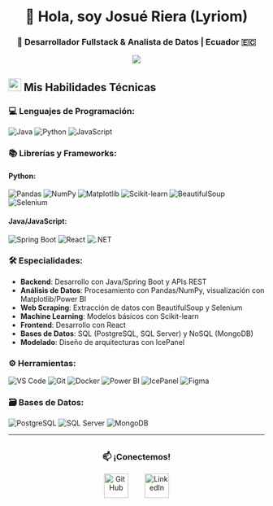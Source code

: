 <h1 align="center">👋 Hola, soy Josué Riera (Lyriom)</h1>
<h3 align="center">🚀 Desarrollador Fullstack & Analista de Datos | Ecuador 🇪🇨</h3>

<p align="center">
  <img src="https://user-images.githubusercontent.com/73097560/115834477-dbab4500-a447-11eb-908a-139a6edaec5c.gif">
</p>

## <img src="https://media2.giphy.com/media/QssGEmpkyEOhBCb7e1/giphy.gif" width="25"><b> Mis Habilidades Técnicas</b>

### 💻 Lenguajes de Programación:
<p align="left">
  <img src="https://img.shields.io/badge/Java-ED8B00?style=for-the-badge&logo=openjdk&logoColor=white" alt="Java">
  <img src="https://img.shields.io/badge/Python-3776AB?style=for-the-badge&logo=python&logoColor=white" alt="Python">
  <img src="https://img.shields.io/badge/JavaScript-F7DF1E?style=for-the-badge&logo=javascript&logoColor=black" alt="JavaScript">
</p>

### 📚 Librerías y Frameworks:
#### Python:
<p align="left">
  <img src="https://img.shields.io/badge/Pandas-150458?style=for-the-badge&logo=pandas&logoColor=white" alt="Pandas">
  <img src="https://img.shields.io/badge/NumPy-013243?style=for-the-badge&logo=numpy&logoColor=white" alt="NumPy">
  <img src="https://img.shields.io/badge/Matplotlib-11557C?style=for-the-badge&logo=python&logoColor=white" alt="Matplotlib">
  <img src="https://img.shields.io/badge/Scikit_Learn-F7931E?style=for-the-badge&logo=scikitlearn&logoColor=white" alt="Scikit-learn">
  <img src="https://img.shields.io/badge/Beautiful_Soup-3D8FC6?style=for-the-badge&logo=python&logoColor=white" alt="BeautifulSoup">
  <img src="https://img.shields.io/badge/Selenium-43B02A?style=for-the-badge&logo=selenium&logoColor=white" alt="Selenium">
</p>

#### Java/JavaScript:
<p align="left">
  <img src="https://img.shields.io/badge/Spring_Boot-6DB33F?style=for-the-badge&logo=springboot&logoColor=white" alt="Spring Boot">
  <img src="https://img.shields.io/badge/React-20232A?style=for-the-badge&logo=react&logoColor=61DAFB" alt="React">
  <img src="https://img.shields.io/badge/.NET-512BD4?style=for-the-badge&logo=dotnet&logoColor=white" alt=".NET">
</p>

### 🛠️ Especialidades:
- **Backend**: Desarrollo con Java/Spring Boot y APIs REST
- **Análisis de Datos**: Procesamiento con Pandas/NumPy, visualización con Matplotlib/Power BI
- **Web Scraping**: Extracción de datos con BeautifulSoup y Selenium
- **Machine Learning**: Modelos básicos con Scikit-learn
- **Frontend**: Desarrollo con React
- **Bases de Datos**: SQL (PostgreSQL, SQL Server) y NoSQL (MongoDB)
- **Modelado**: Diseño de arquitecturas con IcePanel

### ⚙️ Herramientas:
<p align="left">
  <img src="https://img.shields.io/badge/VS_Code-007ACC?style=for-the-badge&logo=visualstudiocode&logoColor=white" alt="VS Code">
  <img src="https://img.shields.io/badge/Git-F05032?style=for-the-badge&logo=git&logoColor=white" alt="Git">
  <img src="https://img.shields.io/badge/Docker-2496ED?style=for-the-badge&logo=docker&logoColor=white" alt="Docker">
  <img src="https://img.shields.io/badge/PowerBI-F2C811?style=for-the-badge&logo=Power%20BI&logoColor=black" alt="Power BI">
  <img src="https://img.shields.io/badge/IcePanel-2496ED?style=for-the-badge&logo=icepanel&logoColor=white" alt="IcePanel">
  <img src="https://img.shields.io/badge/Figma-F24E1E?style=for-the-badge&logo=figma&logoColor=white" alt="Figma">
</p>

### 🗃️ Bases de Datos:
<p align="left">
  <img src="https://img.shields.io/badge/PostgreSQL-4169E1?style=for-the-badge&logo=postgresql&logoColor=white" alt="PostgreSQL">
  <img src="https://img.shields.io/badge/Microsoft_SQL_Server-CC2927?style=for-the-badge&logo=microsoftsqlserver&logoColor=white" alt="SQL Server">
  <img src="https://img.shields.io/badge/MongoDB-47A248?style=for-the-badge&logo=mongodb&logoColor=white" alt="MongoDB">
</p>

---

<div align="center" style="margin: 2rem 0;">
  <h3>📫 ¡Conectemos!</h3>
  
  <div style="display: flex; justify-content: center; gap: 2rem; align-items: center;">
    <a href="https://github.com/Lyriom" target="_blank" style="text-decoration: none;">
      <img src="https://img.icons8.com/fluency/48/000000/github.png" width="48" height="48" alt="GitHub" title="Mi GitHub">
    </a>
    <a href="https://www.linkedin.com/in/josue-riera-407998238/" target="_blank" style="text-decoration: none;">
      <img src="https://img.icons8.com/color/48/000000/linkedin.png" width="48" height="48" alt="LinkedIn" title="Mi LinkedIn">
    </a>
  </div>
</div>
